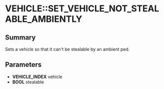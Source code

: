 # VEHICLE::SET_VEHICLE_NOT_STEALABLE_AMBIENTLY

## Summary
Sets a vehicle so that it can't be stealable by an ambient ped.

## Parameters
* **VEHICLE_INDEX** vehicle
* **BOOL** stealable